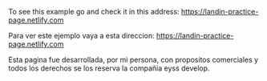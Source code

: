 
To see this example go and check it in this address: https://landin-practice-page.netlify.com

Para ver este ejemplo vaya a esta direccion: https://landin-practice-page.netlify.com

Esta pagina fue desarrollada, por mi persona, con propositos comerciales y todos los derechos se los reserva la compañia eyss develop.
